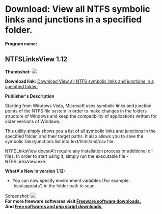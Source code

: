 # Download: View all NTFS symbolic links and junctions in a specified folder.

**Program name:**

## NTFSLinksView 1.12

  
**Thumbshot:** ![](http://www.freewarefiles.com/screenshot/ntfslinksview_md.jpg)   
  
**Download link:** [Download View all NTFS symbolic links and junctions in a specified folder.](http://freesoftwares.boysofts.com/NTFSLinksView_program_56285.html)  
  


**Publisher's Description**  
  


Starting from Windows Vista, Microsoft uses symbolic links and junction points of the NTFS file system in order to make changes in the folders structure of Windows and keep the compatibility of applications written for older versions of Windows. 

This utility simply shows you a list of all symbolic links and junctions in the specified folder, and their target paths. It also allows you to save the symbolic links/junctions list into text/html/xml/csv file.

NTFSLinksView doesnA't require any installation process or additional dll files. In order to start using it, simply run the executable file - NTFSLinksView.exe.

**WhatA's New in version 1.12:**

  * You can now specify environment variables (For example: 'localappdata') in the folder path to scan. 

  
  
Screenshot: ![](http://www.freewarefiles.com/screenshot/ntfslinksview.jpg)   
**For more freeware softwares visit [Freeware software downloads.](http://freesoftwares.boysofts.com/)**   
**And [Free softwares and php script downloads.](http://www.boysofts.com/)**
